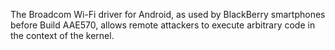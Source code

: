 The Broadcom Wi-Fi driver for Android, as used by BlackBerry smartphones before Build AAE570, allows remote attackers to execute arbitrary code in the context of the kernel.